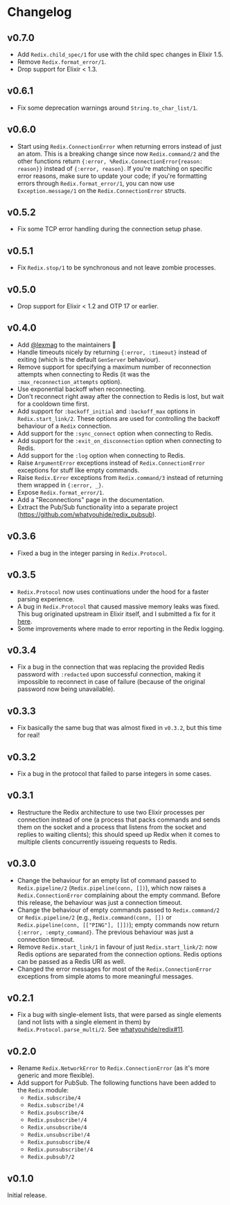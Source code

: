 # Changelog

## v0.7.0

* Add `Redix.child_spec/1` for use with the child spec changes in Elixir 1.5.
* Remove `Redix.format_error/1`.
* Drop support for Elixir < 1.3.

## v0.6.1

* Fix some deprecation warnings around `String.to_char_list/1`.

## v0.6.0

* Start using `Redix.ConnectionError` when returning errors instead of just an
  atom. This is a breaking change since now `Redix.command/2` and the other
  functions return `{:error, %Redix.ConnectionError{reason: reason}}` instead of
  `{:error, reason}`. If you're matching on specific error reasons, make sure to
  update your code; if you're formatting errors through `Redix.format_error/1`,
  you can now use `Exception.message/1` on the `Redix.ConnectionError` structs.

## v0.5.2

* Fix some TCP error handling during the connection setup phase.

## v0.5.1

* Fix `Redix.stop/1` to be synchronous and not leave zombie processes.

## v0.5.0

* Drop support for Elixir < 1.2 and OTP 17 or earlier.

## v0.4.0

* Add [@lexmag](https://github.com/lexmag) to the maintainers :tada:
* Handle timeouts nicely by returning `{:error, :timeout}` instead of exiting
  (which is the default `GenServer` behaviour).
* Remove support for specifying a maximum number of reconnection attempts when
  connecting to Redis (it was the `:max_reconnection_attempts` option).
* Use exponential backoff when reconnecting.
* Don't reconnect right away after the connection to Redis is lost, but wait for
  a cooldown time first.
* Add support for `:backoff_initial` and `:backoff_max` options in
  `Redix.start_link/2`. These options are used for controlling the backoff
  behaviour of a `Redix` connection.
* Add support for the `:sync_connect` option when connecting to Redis.
* Add support for the `:exit_on_disconnection` option when connecting to Redis.
* Add support for the `:log` option when connecting to Redis.
* Raise `ArgumentError` exceptions instead of `Redix.ConnectionError` exceptions
  for stuff like empty commands.
* Raise `Redix.Error` exceptions from `Redix.command/3` instead of returning
  them wrapped in `{:error, _}`.
* Expose `Redix.format_error/1`.
* Add a "Reconnections" page in the documentation.
* Extract the Pub/Sub functionality into a separate project
  (https://github.com/whatyouhide/redix_pubsub).


## v0.3.6

* Fixed a bug in the integer parsing in `Redix.Protocol`.

## v0.3.5

* `Redix.Protocol` now uses continuations under the hood for a faster parsing
  experience.
* A bug in `Redix.Protocol` that caused massive memory leaks was fixed. This bug
  originated upstream in Elixir itself, and I submitted a fix for it
  [here](https://github.com/elixir-lang/elixir/pull/4350).
* Some improvements where made to error reporting in the Redix logging.

## v0.3.4

* Fix a bug in the connection that was replacing the provided Redis password
  with `:redacted` upon successful connection, making it impossible to reconnect
  in case of failure (because of the original password now being unavailable).

## v0.3.3

* Fix basically the same bug that was almost fixed in `v0.3.2`, but this time
  for real!

## v0.3.2

* Fix a bug in the protocol that failed to parse integers in some cases.

## v0.3.1

* Restructure the Redix architecture to use two Elixir processes per connection
  instead of one (a process that packs commands and sends them on the socket and
  a process that listens from the socket and replies to waiting clients); this
  should speed up Redix when it comes to multiple clients concurrently issueing
  requests to Redis.

## v0.3.0

* Change the behaviour for an empty list of command passed to `Redix.pipeline/2`
  (`Redix.pipeline(conn, [])`), which now raises a `Redix.ConnectionError`
  complaining about the empty command. Before this release, the behaviour was
  just a connection timeout.
* Change the behaviour of empty commands passed to `Redix.command/2` or
  `Redix.pipeline/2` (e.g., `Redix.command(conn, [])` or `Redix.pipeline(conn,
  [["PING"], []])`); empty commands now return `{:error, :empty_command}`. The
  previous behaviour was just a connection timeout.
* Remove `Redix.start_link/1` in favour of just `Redix.start_link/2`: now Redis
  options are separated from the connection options. Redis options can be passed
  as a Redis URI as well.
* Changed the error messages for most of the `Redix.ConnectionError` exceptions
  from simple atoms to more meaningful messages.

## v0.2.1

* Fix a bug with single-element lists, that were parsed as single elements (and
  not lists with a single element in them) by
  `Redix.Protocol.parse_multi/2`. See
  [whatyouhide/redix#11](https://github.com/whatyouhide/redix/issues/11).

## v0.2.0

* Rename `Redix.NetworkError` to `Redix.ConnectionError` (as it's more generic
  and more flexible).
* Add support for PubSub. The following functions have been added to the `Redix` module:
  * `Redix.subscribe/4`
  * `Redix.subscribe!/4`
  * `Redix.psubscribe/4`
  * `Redix.psubscribe!/4`
  * `Redix.unsubscribe/4`
  * `Redix.unsubscribe!/4`
  * `Redix.punsubscribe/4`
  * `Redix.punsubscribe!/4`
  * `Redix.pubsub?/2`

## v0.1.0

Initial release.
